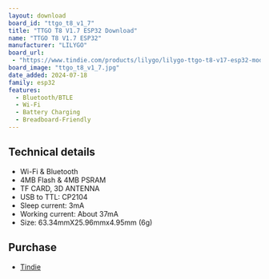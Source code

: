 ```yaml
---
layout: download
board_id: "ttgo_t8_v1_7"
title: "TTGO T8 V1.7 ESP32 Download"
name: "TTGO T8 V1.7 ESP32"
manufacturer: "LILYGO"
board_url:
 - "https://www.tindie.com/products/lilygo/lilygo-ttgo-t8-v17-esp32-module/"
board_image: "ttgo_t8_v1_7.jpg"
date_added: 2024-07-18
family: esp32
features:
  - Bluetooth/BTLE
  - Wi-Fi
  - Battery Charging
  - Breadboard-Friendly
---
```


## Technical details

- Wi-Fi & Bluetooth
- 4MB Flash & 4MB PSRAM
- TF CARD, 3D ANTENNA
- USB to TTL: CP2104
- Sleep current: 3mA
- Working current: About 37mA
- Size: 63.34mmX25.96mmx4.95mm (6g)


## Purchase

* [Tindie](https://www.tindie.com/products/lilygo/lilygo-ttgo-t8-v17-esp32-module/)
